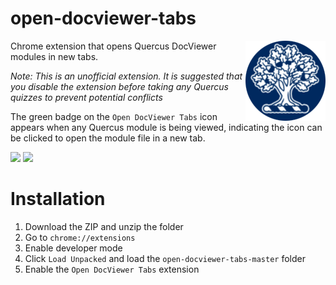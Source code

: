 # open-docviewer-tabs
<img src=assets/icon.png align=right>

Chrome extension that opens Quercus DocViewer modules in new tabs.

<i>Note: This is an unofficial extension. It is suggested that you disable the extension before taking any Quercus quizzes to prevent potential conflicts</i>

The green badge  on the `Open DocViewer Tabs` icon appears when any Quercus module is being viewed, indicating the icon can be clicked to open the module file in a new tab. 

<img src=https://i.imgur.com/k7n9WzK.png>

<img src=https://i.imgur.com/2hnTz5N.gif>

# Installation
1. Download the ZIP and unzip the folder
2. Go to `chrome://extensions`
3. Enable developer mode
4. Click `Load Unpacked` and load the `open-docviewer-tabs-master` folder
5. Enable the `Open DocViewer Tabs` extension
